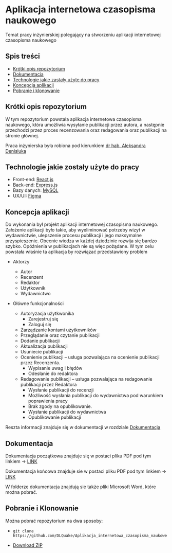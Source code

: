 # Aplikacja internetowa czasopisma naukowego
Temat pracy inżynierskiej polegający na stworzeniu aplikacji internetowej czasopisma naukowego

## Spis treści
 * [Krótki opis repozytorium](#krótki-opis-repozytorium)
 * [Dokumentacja](#dokumentacja)
 * [Technologie jakie zastały użyte do pracy](#technologie-jakie-zostały-użyte-do-pracy)
 * [Koncepcja aplikacji](#koncepcja-aplikacji)
 * [Pobranie i klonowanie](#pobranie-i-klonowanie)

## Krótki opis repozytorium
W tym repozytorium powstała aplikacja internetowa czasopisma naukowego, która umożliwia wysyłanie publikacji przez autora, a następnie przechodzi przez proces recenzowania oraz redagowania oraz publikacji na stronie głównej.

Praca inżynierska była robiona pod kierunkiem [dr hab. Aleksandra Denisiuka](http://wmii.uwm.edu.pl/~denisjuk/)

## Technologie jakie zostały użyte do pracy

- Front-end: [React.js](https://reactjs.org/)
- Back-end: [Express.js](http://expressjs.com/)
- Bazy danych: [MySQL](https://www.mysql.com/)
- UX/UI: [Figma](https://www.figma.com/file/AApCH9HVVk1C8e8Gfezebe/Aplikacja-internetowa-czasopisma-naukowego?node-id=0%3A1)

## Koncepcja aplikacji
Do wykonania był projekt aplikacji internetowej czasopisma naukowego.
Założenie aplikacji było takie, aby wyeliminować potrzeby wizyt w wydawnictwie, ulepszenie
procesu publikacji i jego maksymalne przyspieszenie. Obecnie wiedza w każdej
dziedzinie rozwija się bardzo szybko. Opóźnienia w publikacjach nie są więc
pożądane.
W tym celu powstała właśnie ta aplikacja by rozwiązać przedstawiony problem

* Aktorzy
    * Autor
    * Recenzent
    * Redaktor
    * Użytkownik
    * Wydawnictwo

* Główne funkcjonalności
    * Autoryzacja użytkwonika
        * Zarejestruj się
        * Zaloguj się
    * Zarządzanie kontami użytkowników
    * Przeglądanie oraz czytanie publikacji
    * Dodanie publikacji
    * Aktualizacja publikacji
    * Usuniecie publikacji
    * Ocenienie publikacji – usługa pozwalająca na ocenienie publikacji przez Recenzenta.
        * Wypisanie uwag i błędów
        * Odesłanie do redaktora
    * Redagowanie publikacji – usługa pozwalająca na redagowanie publikacji przez Redaktora
        * Wysłanie publikacji do recenzji
        * Możliwość wysłania publikacji do wydawnictwa pod warunkiem poprawienia pracy
        * Brak zgody na opublikowanie.
        * Wysłanie publikacji do wydawnictwa
        * Opublikowanie publikacji

Reszta informacji znajduje się w dokumentacji w rozdziale [Dokumentacja](#dokumentacja)

## Dokumentacja
Dokumentacja początkowa znajduje się w postaci pliku PDF pod tym linkiem -> [LINK](https://github.com/DLQuake/Aplikacja_internetowa_czasopisma_naukowego/blob/main/Dokumentacja/Pocz%C4%85tkowa/Dokumentacja_pocz%C4%85tkowa.pdf)

Dokumentacja końcowa znajduje sie w postaci pliku PDF pod tym linkiem -> [LINK](https://github.com/DLQuake/Aplikacja_internetowa_czasopisma_naukowego/blob/main/Dokumentacja/Ko%C5%84cowa/Dokumentacja_ko%C5%84cowa.pdf)

W folderze dokumentacja znajdują sie także pliki Microsoft Word, które można pobrać.

## Pobranie i Klonowanie
Można pobrać repozytorium na dwa sposoby:

* ```
  git clone https://github.com/DLQuake/Aplikacja_internetowa_czasopisma_naukowego.git
  ```
* [Download ZIP](https://github.com/DLQuake/Aplikacja_internetowa_czasopisma_naukowego/archive/refs/heads/main.zip)
